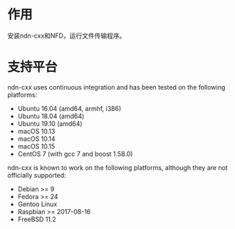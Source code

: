 # 作用
安装ndn-cxx和NFD，运行文件传输程序。

# 支持平台

ndn-cxx uses continuous integration and has been tested on the following platforms:
- Ubuntu 16.04 (amd64, armhf, i386)
- Ubuntu 18.04 (amd64)
- Ubuntu 19.10 (amd64)
- macOS 10.13
- macOS 10.14
- macOS 10.15
- CentOS 7 (with gcc 7 and boost 1.58.0)

ndn-cxx is known to work on the following platforms, although they are not officially supported:
- Debian >= 9
- Fedora >= 24
- Gentoo Linux
- Raspbian >= 2017-08-16
- FreeBSD 11.2
